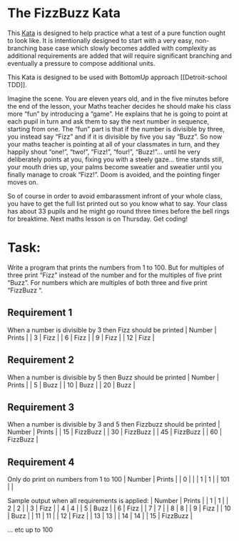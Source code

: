 # The FizzBuzz Kata

This [Kata](https://en.wikipedia.org/wiki/Kata_(programming)) is designed to help practice what a test of a pure 
function ought to look like. It is intentionally designed to start with a very easy, non-branching base case which 
slowly becomes addled with complexity as additional requirements are added that will require significant branching and 
eventually a pressure to compose additional units.

This Kata is designed to be used with BottomUp approach [[Detroit-school TDD]].

Imagine the scene. You are eleven years old, and in the five minutes before the end of the lesson, your Maths teacher 
decides he should make his class more “fun” by introducing a “game”. He explains that he is going to point at each 
pupil in turn and ask them to say the next number in sequence, starting from one. The “fun” part is that if the number 
is divisible by three, you instead say “Fizz” and if it is divisible by five you say “Buzz”. 
So now your maths teacher is pointing at all of your classmates in turn, and they happily shout “one!”, “two!”, “Fizz!”,
 “four!”, “Buzz!”… until he very deliberately points at you, fixing you with a steely gaze… time stands still, your 
 mouth dries up, your palms become sweatier and sweatier until you finally manage to croak “Fizz!”. 
 Doom is avoided, and the pointing finger moves on.

So of course in order to avoid embarassment infront of your whole class, you have to get the full list printed out so 
you know what to say. Your class has about 33 pupils and he might go round three times before the bell rings for 
breaktime. Next maths lesson is on Thursday. Get coding!

# Task:
Write a program that prints the numbers from 1 to 100. But for multiples of three print “Fizz” instead of the number 
and for the multiples of five print “Buzz”. For numbers which are multiples of both three and five print “FizzBuzz “.

## Requirement 1
When a number is divisible by 3 then Fizz should be printed
| Number | Prints |
| 3      | Fizz   |
| 6      | Fizz   |
| 9      | Fizz   |
| 12     | Fizz   |

## Requirement 2
When a number is divisible by 5 then Buzz should be printed
| Number | Prints |
| 5      | Buzz   |
| 10     | Buzz   |
| 20     | Buzz   |

## Requirement 3
When a number is divisible by 3 and 5 then Fizzbuzz should be printed
| Number | Prints     |
| 15     | FizzBuzz   |
| 30     | FizzBuzz   |
| 45     | FizzBuzz   |
| 60     | FizzBuzz   |

## Requirement 4
Only do print on numbers from 1 to 100
| Number | Prints     |
| 0      |            |
| 1      | 1          |
| 101    |            |

Sample output when all requirements is applied:
| Number | Prints    |
| 1     | 1          |
| 2     | 2          |
| 3     | Fizz       |
| 4     | 4          |
| 5     | Buzz       |
| 6     | Fizz       |
| 7     | 7          |
| 8     | 8          |
| 9     | Fizz       |
| 10    | Buzz       |
| 11    | 11         |
| 12    | Fizz       |
| 13    | 13         |
| 14    | 14         |
| 15    | FizzBuzz   |

... etc up to 100
